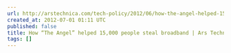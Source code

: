 ```yaml
---
url: http://arstechnica.com/tech-policy/2012/06/how-the-angel-helped-15000-people-steal-broadband/
created_at: 2012-07-01 01:11 UTC
published: false
title: How “The Angel” helped 15,000 people steal broadband | Ars Technica
tags: []
---
```



